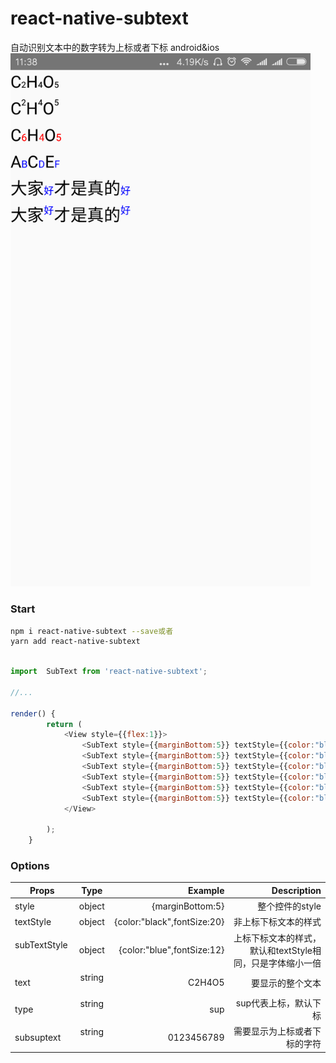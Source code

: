 # react-native-subtext
自动识别文本中的数字转为上标或者下标 android&ios
<img width="480" src="https://github.com/liuliuabc/imgfolder/blob/master/subtextdemo.png?raw=true"/>


### Start 

``` bash
npm i react-native-subtext --save或者
yarn add react-native-subtext

```

``` js

import  SubText from 'react-native-subtext';

//...

render() {
        return (
            <View style={{flex:1}}>
                <SubText style={{marginBottom:5}} textStyle={{color:"black",fontSize:20}}  text={"C2H4O5"}></SubText>
                <SubText style={{marginBottom:5}} textStyle={{color:"black",fontSize:20}}  text={"C2H4O5"} type={'sup'}></SubText>
                <SubText style={{marginBottom:5}} textStyle={{color:"black",fontSize:20}} subTextStyle={{color:"red",fontSize:12}}  text={"C6H4O5"}></SubText>
                <SubText style={{marginBottom:5}} textStyle={{color:"black",fontSize:20}} subTextStyle={{color:"blue",fontSize:12}}  text={"ABCDEF"} subsuptext={"BDF"}></SubText>
                <SubText style={{marginBottom:5}} textStyle={{color:"black",fontSize:20}} subTextStyle={{color:"blue",fontSize:12}}  text={"大家好才是真的好"} subsuptext={"好"}></SubText>
                <SubText style={{marginBottom:5}} textStyle={{color:"black",fontSize:20}} subTextStyle={{color:"blue",fontSize:12}}  text={"大家好才是真的好"} subsuptext={"好"} type={'sup'}></SubText>
            </View>

        );
    }

```

### Options
| Props        | Type         | Example  | Description  |
| ------------- |:-------------:| -----:|----------:|
| style     | object | {marginBottom:5} | 整个控件的style |
| textStyle     | object | {color:"black",fontSize:20} | 非上标下标文本的样式 |
| subTextStyle     | object | {color:"blue",fontSize:12} |上标下标文本的样式，默认和textStyle相同，只是字体缩小一倍  |
| text      | string      |  C2H4O5 | 要显示的整个文本 |
| type | string     |    sup | sup代表上标，默认下标 |
| subsuptext | string     |    0123456789 | 需要显示为上标或者下标的字符 |
